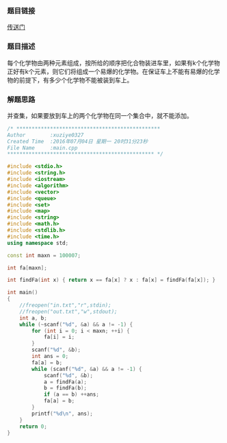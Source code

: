### 题目链接
<a href = "https://uva.onlinejudge.org/index.php?option=com_onlinejudge&Itemid=8&category=497&page=show_problem&problem=3601">传送门</a>

### 题目描述
每个化学物由两种元素组成，按所给的顺序把化合物装进车里，如果有k个化学物正好有k个元素，则它们将组成一个易爆的化学物。在保证车上不能有易爆的化学物的前提下，有多少个化学物不能被装到车上。

### 解题思路
并查集，如果要放到车上的两个化学物在同一个集合中，就不能添加。

``` cpp
/* ***********************************************
Author        :xuziye0327
Created Time  :2016年07月04日 星期一 20时31分23秒
File Name     :main.cpp
************************************************ */

#include <stdio.h>
#include <string.h>
#include <iostream>
#include <algorithm>
#include <vector>
#include <queue>
#include <set>
#include <map>
#include <string>
#include <math.h>
#include <stdlib.h>
#include <time.h>
using namespace std;

const int maxn = 100007;

int fa[maxn];

int findFa(int x) { return x == fa[x] ? x : fa[x] = findFa(fa[x]); }

int main()
{
    //freopen("in.txt","r",stdin);
    //freopen("out.txt","w",stdout);
	int a, b;
    while (~scanf("%d", &a) && a != -1) {
		for (int i = 0; i < maxn; ++i) {
			fa[i] = i;
		}
		scanf("%d", &b);
		int ans = 0;
		fa[a] = b;
		while (scanf("%d", &a) && a != -1) {
			scanf("%d", &b);
			a = findFa(a);
			b = findFa(b);
			if (a == b) ++ans;
			fa[a] = b;
		}
		printf("%d\n", ans);
	}
    return 0;
}
```
